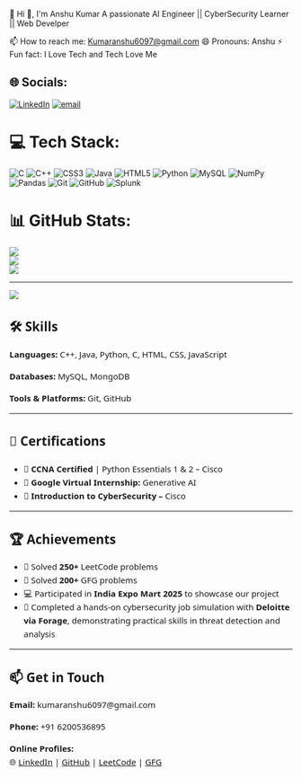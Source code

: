 💫 Hi 👋, I'm Anshu Kumar
A passionate AI Engineer || CyberSecurity Learner || Web Develper


📫 How to reach me: Kumaranshu6097@gmail.com
😄 Pronouns: Anshu
⚡ Fun fact: I Love Tech and Tech Love Me

## 🌐 Socials:
[![LinkedIn](https://img.shields.io/badge/LinkedIn-%230077B5.svg?logo=linkedin&logoColor=white)](https://linkedin.com/in/www.linkedin.com/in/anshu-kumar-871897298) [![email](https://img.shields.io/badge/Email-D14836?logo=gmail&logoColor=white)](mailto:kumaranshu6097@gmail.com) 

# 💻 Tech Stack:
![C](https://img.shields.io/badge/c-%2300599C.svg?style=for-the-badge&logo=c&logoColor=white) ![C++](https://img.shields.io/badge/c++-%2300599C.svg?style=for-the-badge&logo=c%2B%2B&logoColor=white) ![CSS3](https://img.shields.io/badge/css3-%231572B6.svg?style=for-the-badge&logo=css3&logoColor=white) ![Java](https://img.shields.io/badge/java-%23ED8B00.svg?style=for-the-badge&logo=openjdk&logoColor=white) ![HTML5](https://img.shields.io/badge/html5-%23E34F26.svg?style=for-the-badge&logo=html5&logoColor=white) ![Python](https://img.shields.io/badge/python-3670A0?style=for-the-badge&logo=python&logoColor=ffdd54) ![MySQL](https://img.shields.io/badge/mysql-4479A1.svg?style=for-the-badge&logo=mysql&logoColor=white) ![NumPy](https://img.shields.io/badge/numpy-%23013243.svg?style=for-the-badge&logo=numpy&logoColor=white) ![Pandas](https://img.shields.io/badge/pandas-%23150458.svg?style=for-the-badge&logo=pandas&logoColor=white) ![Git](https://img.shields.io/badge/git-%23F05033.svg?style=for-the-badge&logo=git&logoColor=white) ![GitHub](https://img.shields.io/badge/github-%23121011.svg?style=for-the-badge&logo=github&logoColor=white) ![Splunk](https://img.shields.io/badge/splunk-%23000000.svg?style=for-the-badge&logo=splunk&logoColor=white)
# 📊 GitHub Stats:
![](https://github-readme-stats.vercel.app/api?username=itskr-Anshu&theme=tokyonight&hide_border=false&include_all_commits=true&count_private=false)<br/>
![](https://nirzak-streak-stats.vercel.app/?user=itskr-Anshu&theme=tokyonight&hide_border=false)<br/>
![](https://github-readme-stats.vercel.app/api/top-langs/?username=itskr-Anshu&theme=tokyonight&hide_border=false&include_all_commits=true&count_private=false&layout=compact)

---
[![](https://visitcount.itsvg.in/api?id=itskr-Anshu&icon=0&color=0)](https://visitcount.itsvg.in)
<div style="font-family: 'Segoe UI', sans-serif; line-height: 1.6; font-size: 15px;">

  <h2>🛠️ Skills</h2>
  <p><strong>Languages:</strong> C++, Java, Python, C, HTML, CSS, JavaScript</p>
  <p><strong>Databases:</strong> MySQL, MongoDB</p>
  <p><strong>Tools & Platforms:</strong> Git, GitHub</p>

  <hr>

  <h2>📜 Certifications</h2>
  <ul>
    <li>🧠 <strong>CCNA Certified</strong> | Python Essentials 1 & 2 – Cisco</li>
    <li>🤖 <strong>Google Virtual Internship:</strong> Generative AI</li>
    <li>🔐 <strong>Introduction to CyberSecurity –</strong> Cisco</li>
  </ul>

  <hr>

  <h2>🏆 Achievements</h2>
  <ul>
    <li>🧩 Solved <strong>250+</strong> LeetCode problems</li>
    <li>🧩 Solved <strong>200+</strong> GFG problems</li>
    <li>💻 Participated in <strong>India Expo Mart 2025</strong> to showcase our project</li>
    <li>🎯 Completed a hands-on cybersecurity job simulation with <strong>Deloitte via Forage</strong>, demonstrating practical skills in threat detection and analysis</li>
  </ul>

  <hr>

  <h2>📫 Get in Touch</h2>
  <p><strong>Email:</strong> kumaranshu6097@gmail.com</p>
  <p><strong>Phone:</strong> +91 6200536895</p>
  <p>
    <strong>Online Profiles:</strong><br>
    🌐 <a href="https://www.linkedin.com/in/anshu-kumar-871897298" target="_blank">LinkedIn</a> |
    <a href="https://github.com/itskr-Anshu" target="_blank">GitHub</a> |
    <a href="https://leetcode.com/u/Anshu_Kumar55/" target="_blank">LeetCode</a> |
    <a href="https://www.geeksforgeeks.org/user/kumaransrnj2/" target="_blank">GFG</a>
  </p>

</div>


<!-- Proudly created with GPRM ( https://gprm.itsvg.in ) -->
